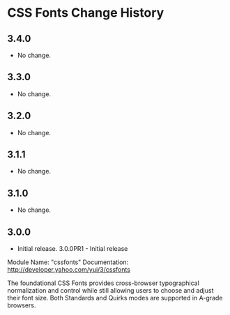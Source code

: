 CSS Fonts Change History
======================

3.4.0
-----
  * No change.


3.3.0
-----
  * No change.


3.2.0
-----
  * No change.


3.1.1
-----
  * No change.


3.1.0
-----
  * No change.
  
3.0.0
-----
  * Initial release.
3.0.0PR1 - Initial release

Module Name: "cssfonts"
Documentation: http://developer.yahoo.com/yui/3/cssfonts

The foundational CSS Fonts provides cross-browser 
typographical normalization and control while still 
allowing users to choose and adjust their font size. 
Both Standards and Quirks modes are supported in A-grade browsers.

